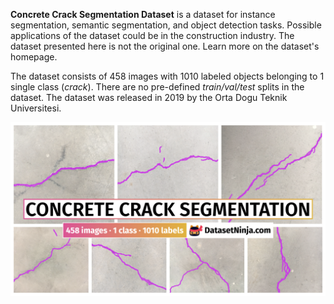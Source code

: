 **Concrete Crack Segmentation Dataset** is a dataset for instance segmentation, semantic segmentation, and object detection tasks. Possible applications of the dataset could be in the construction industry. The dataset presented here is not the original one. Learn more on the dataset's homepage.

The dataset consists of 458 images with 1010 labeled objects belonging to 1 single class (*crack*). There are no pre-defined <i>train/val/test</i> splits in the dataset. The dataset was released in 2019 by the Orta Dogu Teknik Universitesi.

<img src="https://github.com/dataset-ninja/concrete-crack-segmentation-dataset/raw/main/visualizations/poster.png">
